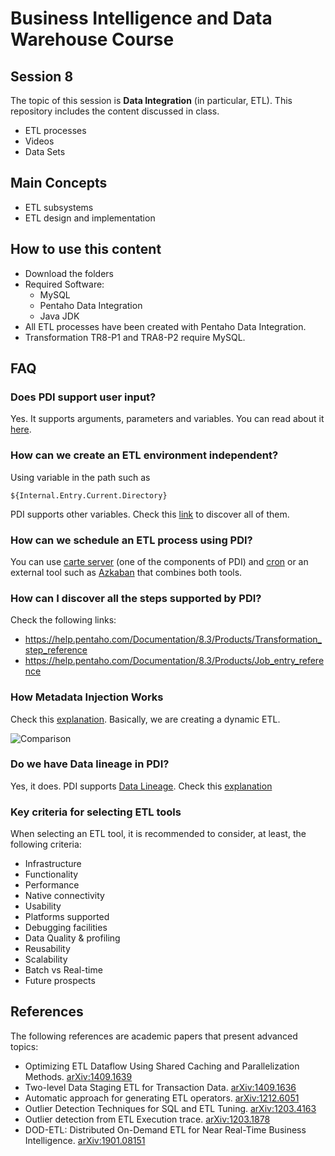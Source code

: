 # Business Intelligence and Data Warehouse Course

## Session 8

The topic of this session is **Data Integration** (in particular, ETL). This repository includes the content discussed in class.

  - ETL processes
  - Videos
  - Data Sets

## Main Concepts

  - ETL subsystems
  - ETL design and implementation

## How to use this content

  - Download the folders
  - Required Software:
	  - MySQL
	  - Pentaho Data Integration
	  - Java JDK
  - All ETL processes have been created with Pentaho Data Integration.
  - Transformation TR8-P1 and TRA8-P2 require MySQL.
  
## FAQ

### Does PDI support user input?

Yes. It supports arguments, parameters and variables. You can read about it [here](https://help.pentaho.com/Documentation/8.2/Products/Data_Integration/Data_Integration_Perspective/Run_Modifiers).

### How can we create an ETL environment independent?

Using variable in the path such as

``` 
${Internal.Entry.Current.Directory}
``` 

PDI supports other variables. Check this [link](https://help.pentaho.com/Documentation/8.3/Products/Variables) to discover all of them.

### How can we schedule an ETL process using PDI?

You can use [carte server](https://help.pentaho.com/Documentation/8.3/Products/Use_Carte_Clusters) (one of the components of PDI) and [cron](https://en.wikipedia.org/wiki/Cron) or an external tool such as [Azkaban](https://azkaban.github.io/) that combines both tools.

### How can I discover all the steps supported by PDI?

Check the following links:

- https://help.pentaho.com/Documentation/8.3/Products/Transformation_step_reference
- https://help.pentaho.com/Documentation/8.3/Products/Job_entry_reference

### How Metadata Injection Works

Check this [explanation](https://help.pentaho.com/Documentation/8.3/Products/ETL_metadata_injection). Basically, we are creating a dynamic ETL.

![Comparison](http://kettle.bleuel.com/wp-content/uploads/2016/04/MDI-Static-vs-MDI.png)

### Do we have Data lineage in PDI?

Yes, it does. PDI supports [Data Lineage](https://en.wikipedia.org/wiki/Data_lineage). Check this [explanation]()

### Key criteria for selecting ETL tools

When selecting an ETL tool, it is recommended to consider, at least, the following criteria: 

 - Infrastructure
 - Functionality
 - Performance
 - Native connectivity
 - Usability
 - Platforms supported
 - Debugging facilities
 - Data Quality & profiling
 - Reusability
 - Scalability
 - Batch vs Real-time
 - Future prospects

## References

The following references are academic papers that present advanced topics:

  - Optimizing ETL Dataflow Using Shared Caching and Parallelization Methods. [arXiv:1409.1639](https://arxiv.org/abs/1409.1639)
  - Two-level Data Staging ETL for Transaction Data. [arXiv:1409.1636](https://arxiv.org/abs/1409.1636)
  - Automatic approach for generating ETL operators. [arXiv:1212.6051](https://arxiv.org/abs/1212.6051)
  - Outlier Detection Techniques for SQL and ETL Tuning. [arXiv:1203.4163](https://arxiv.org/abs/1203.4163)
  - Outlier detection from ETL Execution trace. [arXiv:1203.1878](https://arxiv.org/abs/1203.1878)
  - DOD-ETL: Distributed On-Demand ETL for Near Real-Time Business Intelligence. [arXiv:1901.08151](https://arxiv.org/abs/1901.08151) 

